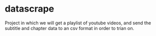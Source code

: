 # datascrape

Project in which we will get a playlist of youtube videos, and send the subtitle and chapter data to an csv format in order to trian on. 
